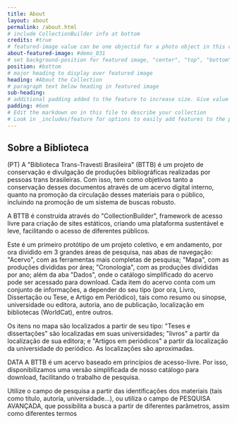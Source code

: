```yaml
---
title: About
layout: about
permalink: /about.html
# include CollectionBuilder info at bottom
credits: #true
# featured-image value can be one objectid for a photo object in this collection, a relative path to an image in this project, or a full url to any image. If left blank, no featured image will appear at top of About page.
about-featured-image: #demo_031
# set background-position for featured image, "center", "top", "bottom"
position: #bottom
# major heading to display over featured image
heading: #About the Collection
# paragraph text below heading in featured image
sub-heading: 
# additional padding added to the feature to increase size. Give value in em or px, e.g. "5em".
padding: #6em
# Edit the markdown on in this file to describe your collection
# Look in _includes/feature for options to easily add features to the page
---
```


## Sobre a Biblioteca

(PT) A "Biblioteca Trans-Travesti Brasileira" (BTTB) é um projeto de conservação e divulgação de produções bibliográficas realizadas por pessoas trans brasileiras. Com isso, tem como objetivos tanto a conservação desses documentos através de um acervo digital interno, quanto na promoção da circulação desses materiais para o público, incluindo na promoção de um sistema de buscas robusto.

A BTTB é construída através do "CollectionBuilder", framework de acesso livre para criação de sites estáticos, criando uma plataforma sustentável e leve, facilitando o acesso de diferentes públicos.

Este é um primeiro protótipo de um projeto coletivo, e em andamento, por ora dividido em 3 grandes áreas de pesquisa, nas abas de navegação: "Acervo", com as ferramentas mais completas de pesquisa; "Mapa", com as produções divididas por área; "Cronologia", com as produções divididas por ano; além da aba "Dados", onde o catálogo simplificado do acervo pode ser acessado para download. Cada item do acervo conta com um conjunto de informações, a depender do seu tipo (por ora, Livro, Dissertação ou Tese, e Artigo em Periódico), tais como resumo ou sinopse, universidade ou editora, autoria, ano de publicação, localização em bibliotecas (WorldCat), entre outros.

Os itens no mapa são localizados a partir de seu tipo: "Teses e dissertações" são localizadas em suas universidades; "livros" a partir da localização de sua editora; e "Artigos em periódicos" a partir da localização da universidade do periódico. As localizações são aproximadas.

DATA
A BTTB é um acervo baseado em princípios de acesso-livre. Por isso, disponibilizamos uma versão simplificada de nosso catálogo para download, facilitando o trabalho de pesquisa.

Utilize o campo de pesquisa a partir das identificações dos materiais (tais como título, autoria, universidade...), ou utiliza o campo de PESQUISA AVANÇADA, que possibilita a busca a partir de diferentes parâmetros, assim como diferentes termos